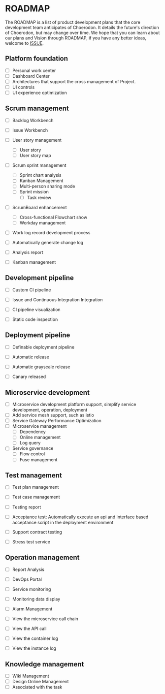 # ROADMAP
The ROADMAP is a list of product development plans that the core development team anticipates of Choerodon. It details the future's direction of Choerodon, but may change over time. We hope that you can learn about our plans and Vision through ROADMAP, if you have any better ideas, welcome to [ISSUE](https://github.com/choerodon/choerodon/issues).

## Platform foundation

- [ ] Personal work center
- [ ] Dashboard Center
- [ ] Architectures that support the cross management of Project.
- [ ] UI controls
- [ ] UI experience optimization

## Scrum management

- [ ] Backlog Workbench
- [ ] Issue Workbench
- [ ] User story management

  - [ ] User story
  - [ ] User story map

- [ ] Scrum sprint management
  - [ ] Sprint chart analysis
  - [ ] Kanban Management
  - [ ] Multi-person sharing mode
  - [ ] Sprint mission
    - [ ] Task review
- [ ] ScrumBoard enhancement
  - [ ] Cross-functional Flowchart show
  - [ ] Workday management
- [ ] Work log record development process
- [ ] Automatically generate change log
- [ ] Analysis report
- [ ] Kanban management


## Development pipeline

- [ ] Custom CI pipeline
- [ ] Issue and Continuous Integration Integration
- [ ] CI pipeline visualization
- [ ] Static code inspection


## Deployment pipeline
- [ ] Definable deployment pipeline
- [ ] Automatic release
- [ ] Automatic grayscale release
- [ ] Canary released


## Microservice development
- [ ] Microservice development platform support, simplify service development, operation, deployment
- [ ] Add service mesh support, such as istio
- [ ] Service Gateway Performance Optimization
- [ ] Microservice management
  - [ ] Dependency
  - [ ] Online management
  - [ ] Log query
- [ ] Service governance
  - [ ] Flow control
  - [ ] Fuse management

## Test management
- [ ] Test plan management
- [ ] Test case management
- [ ] Testing report
- [ ] Acceptance test: Automatically execute an api and interface based acceptance script in the deployment environment
- [ ] Support contract testing
- [ ] Stress test service


## Operation management
- [ ] Report Analysis
- [ ] DevOps Portal
- [ ] Service monitoring
- [ ] Monitoring data display
- [ ] Alarm Management
- [ ] View the microservice call chain
- [ ] View the API call
- [ ] View the container log
- [ ] View the instance log 


## Knowledge management
- [ ] Wiki Management
- [ ] Design Online Management
- [ ] Associated with the task
